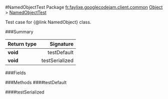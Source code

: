 #NamedObjectTest
Package [fr.faylixe.googlecodejam.client.common](nullfr/faylixe/googlecodejam/client/common)
[Object]() > [NamedObjectTest]()

Test case for {@link NamedObject} class.

###Summary

Return type | Signature
--- | ---:
**void** | testDefault
**void** | testSerialized

###Fields

###Methods
####testDefault

####testSerialized

